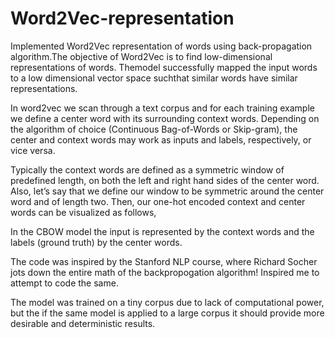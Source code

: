# Word2Vec-representation
Implemented  Word2Vec  representation  of  words  using  back-propagation  algorithm.The objective of Word2Vec is to find low-dimensional representations of words.  Themodel  successfully  mapped  the  input  words  to  a  low  dimensional  vector  space  suchthat similar words have similar representations.

In word2vec we scan through a text corpus and for each training example we define a center word with its surrounding context words. Depending on the algorithm of choice (Continuous Bag-of-Words or Skip-gram), the center and context words may work as inputs and labels, respectively, or vice versa.

Typically the context words are defined as a symmetric window of predefined length, on both the left and right hand sides of the center word. Also, let’s say that we define our window to be symmetric around the center word and of length two. Then, our one-hot encoded context and center words can be visualized as follows,

In the CBOW model the input is represented by the context words and the labels (ground truth) by the center words.

The code was inspired by the Stanford NLP course, where Richard Socher jots down the entire math of the backpropogation algorithm!
Inspired me to attempt to code the same.

The model was trained on a tiny corpus due to lack of computational power, but the if the same model is applied to a large corpus it should provide more desirable and deterministic results.







